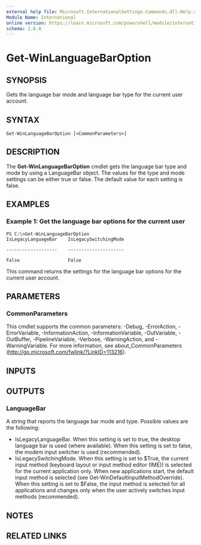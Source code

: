 ```yaml
---
external help file: Microsoft.InternationalSettings.Commands.dll-Help.xml
Module Name: International
online version: https://learn.microsoft.com/powershell/module/international/get-winlanguagebaroption?view=windowsserver2012-ps&wt.mc_id=ps-gethelp
schema: 2.0.0
---
```


# Get-WinLanguageBarOption

## SYNOPSIS
Gets the language bar mode and language bar type for the current user account.

## SYNTAX

```
Get-WinLanguageBarOption [<CommonParameters>]
```

## DESCRIPTION
The **Get-WinLanguageBarOption** cmdlet gets the language bar type and mode by using a LanguageBar object.
The values for the type and mode settings can be either true or false.
The default value for each setting is false.

## EXAMPLES

### Example 1: Get the language bar options for the current user
```
PS C:\>Get-WinLanguageBarOption
IsLegacyLanguageBar    IsLegacySwitchingMode

-------------------    ---------------------

False                  False
```

This command returns the settings for the language bar options for the current user account.

## PARAMETERS

### CommonParameters
This cmdlet supports the common parameters: -Debug, -ErrorAction, -ErrorVariable, -InformationAction, -InformationVariable, -OutVariable, -OutBuffer, -PipelineVariable, -Verbose, -WarningAction, and -WarningVariable. For more information, see about_CommonParameters (http://go.microsoft.com/fwlink/?LinkID=113216).

## INPUTS

## OUTPUTS

### LanguageBar
A string that reports the language bar mode and type.
Possible values are the following:

- IsLegacyLanguageBar. When this setting is set to true, the desktop language bar is used (where available). When this setting is set to false, the modem input switcher is used (recommended). 
- IsLegacySwitchingMode. When this setting is set to $True, the current input method (keyboard layout or input method editor (IME)) is selected for the current application only. When new applications start, the default input method is selected (see Get-WinDefaultInputMethodOverride). When this setting is set to $False, the input method is selected for all applications and changes only when the user actively switches input methods (recommended).

## NOTES

## RELATED LINKS

